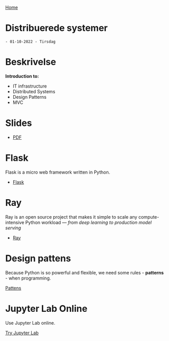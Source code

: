 [Home](modul-4-2.md)
# Distribuerede systemer
    - 01-10-2022 - Tirsdag

# Beskrivelse
**Introduction to:**

- IT infrastructure
- Distributed Systems
- Design Patterns
- MVC

# Slides
- [PDF](./Distributed_Systems.pdf)


# Flask
Flask is a micro web framework written in Python.
- [Flask](./flask.md)

# Ray
Ray is an open source project that makes it simple to scale any compute-intensive Python workload — *from deep learning to production model serving*
- [Ray](./ray.md)

# Design pattens
Because Python is so powerful and flexible, we need some rules - **patterns** - when programming. 

[Pattens](./Pattens.md)

# Jupyter Lab Online
Use Jupyter Lab online.

[Try Jupyter Lab](https://jupyter.org/try)